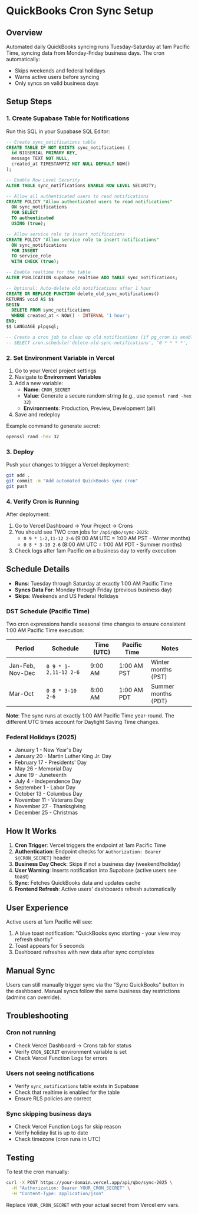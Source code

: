 # QuickBooks Cron Sync Setup

## Overview
Automated daily QuickBooks syncing runs Tuesday-Saturday at 1am Pacific Time, syncing data from Monday-Friday business days. The cron automatically:
- Skips weekends and federal holidays
- Warns active users before syncing
- Only syncs on valid business days

## Setup Steps

### 1. Create Supabase Table for Notifications

Run this SQL in your Supabase SQL Editor:

```sql
-- Create sync_notifications table
CREATE TABLE IF NOT EXISTS sync_notifications (
  id BIGSERIAL PRIMARY KEY,
  message TEXT NOT NULL,
  created_at TIMESTAMPTZ NOT NULL DEFAULT NOW()
);

-- Enable Row Level Security
ALTER TABLE sync_notifications ENABLE ROW LEVEL SECURITY;

-- Allow all authenticated users to read notifications
CREATE POLICY "Allow authenticated users to read notifications"
  ON sync_notifications
  FOR SELECT
  TO authenticated
  USING (true);

-- Allow service role to insert notifications
CREATE POLICY "Allow service role to insert notifications"
  ON sync_notifications
  FOR INSERT
  TO service_role
  WITH CHECK (true);

-- Enable realtime for the table
ALTER PUBLICATION supabase_realtime ADD TABLE sync_notifications;

-- Optional: Auto-delete old notifications after 1 hour
CREATE OR REPLACE FUNCTION delete_old_sync_notifications()
RETURNS void AS $$
BEGIN
  DELETE FROM sync_notifications
  WHERE created_at < NOW() - INTERVAL '1 hour';
END;
$$ LANGUAGE plpgsql;

-- Create a cron job to clean up old notifications (if pg_cron is enabled)
-- SELECT cron.schedule('delete-old-sync-notifications', '0 * * * *', 'SELECT delete_old_sync_notifications()');
```

### 2. Set Environment Variable in Vercel

1. Go to your Vercel project settings
2. Navigate to **Environment Variables**
3. Add a new variable:
   - **Name**: `CRON_SECRET`
   - **Value**: Generate a secure random string (e.g., use `openssl rand -hex 32`)
   - **Environments**: Production, Preview, Development (all)
4. Save and redeploy

Example command to generate secret:
```bash
openssl rand -hex 32
```

### 3. Deploy

Push your changes to trigger a Vercel deployment:

```bash
git add .
git commit -m "Add automated QuickBooks sync cron"
git push
```

### 4. Verify Cron is Running

After deployment:
1. Go to Vercel Dashboard → Your Project → Crons
2. You should see TWO cron jobs for `/api/qbo/sync-2025`:
   - `0 9 * 1-2,11-12 2-6` (9:00 AM UTC = 1:00 AM PST - Winter months)
   - `0 8 * 3-10 2-6` (8:00 AM UTC = 1:00 AM PDT - Summer months)
3. Check logs after 1am Pacific on a business day to verify execution

## Schedule Details

- **Runs**: Tuesday through Saturday at exactly 1:00 AM Pacific Time
- **Syncs Data For**: Monday through Friday (previous business day)
- **Skips**: Weekends and US Federal Holidays

### DST Schedule (Pacific Time)

Two cron expressions handle seasonal time changes to ensure consistent 1:00 AM Pacific Time execution:

| Period | Schedule | Time (UTC) | Pacific Time | Notes |
|--------|----------|------------|--------------|-------|
| Jan-Feb, Nov-Dec | `0 9 * 1-2,11-12 2-6` | 9:00 AM | 1:00 AM PST | Winter months (PST) |
| Mar-Oct | `0 8 * 3-10 2-6` | 8:00 AM | 1:00 AM PDT | Summer months (PDT) |

**Note**: The sync runs at exactly 1:00 AM Pacific Time year-round. The different UTC times account for Daylight Saving Time changes.

### Federal Holidays (2025)
- January 1 - New Year's Day
- January 20 - Martin Luther King Jr. Day
- February 17 - Presidents' Day
- May 26 - Memorial Day
- June 19 - Juneteenth
- July 4 - Independence Day
- September 1 - Labor Day
- October 13 - Columbus Day
- November 11 - Veterans Day
- November 27 - Thanksgiving
- December 25 - Christmas

## How It Works

1. **Cron Trigger**: Vercel triggers the endpoint at 1am Pacific Time
2. **Authentication**: Endpoint checks for `Authorization: Bearer ${CRON_SECRET}` header
3. **Business Day Check**: Skips if not a business day (weekend/holiday)
4. **User Warning**: Inserts notification into Supabase (active users see toast)
5. **Sync**: Fetches QuickBooks data and updates cache
6. **Frontend Refresh**: Active users' dashboards refresh automatically

## User Experience

Active users at 1am Pacific will see:
1. A blue toast notification: "QuickBooks sync starting - your view may refresh shortly"
2. Toast appears for 5 seconds
3. Dashboard refreshes with new data after sync completes

## Manual Sync

Users can still manually trigger sync via the "Sync QuickBooks" button in the dashboard. Manual syncs follow the same business day restrictions (admins can override).

## Troubleshooting

### Cron not running
- Check Vercel Dashboard → Crons tab for status
- Verify `CRON_SECRET` environment variable is set
- Check Vercel Function Logs for errors

### Users not seeing notifications
- Verify `sync_notifications` table exists in Supabase
- Check that realtime is enabled for the table
- Ensure RLS policies are correct

### Sync skipping business days
- Check Vercel Function Logs for skip reason
- Verify holiday list is up to date
- Check timezone (cron runs in UTC)

## Testing

To test the cron manually:

```bash
curl -X POST https://your-domain.vercel.app/api/qbo/sync-2025 \
  -H "Authorization: Bearer YOUR_CRON_SECRET" \
  -H "Content-Type: application/json"
```

Replace `YOUR_CRON_SECRET` with your actual secret from Vercel env vars.
